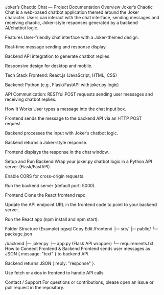 Joker’s Chaotic Chat — Project Documentation
Overview
Joker’s Chaotic Chat is a web-based chatbot application themed around the Joker character. Users can interact with the chat interface, sending messages and receiving chaotic, Joker-style responses generated by a backend AI/chatbot logic.

Features
User-friendly chat interface with a Joker-themed design.

Real-time message sending and response display.

Backend API integration to generate chatbot replies.

Responsive design for desktop and mobile.

Tech Stack
Frontend: React.js (JavaScript, HTML, CSS)

Backend: Python (e.g., Flask/FastAPI with joker.py logic)

API Communication: RESTful POST requests sending user messages and receiving chatbot replies.

How It Works
User types a message into the chat input box.

Frontend sends the message to the backend API via an HTTP POST request.

Backend processes the input with Joker’s chatbot logic.

Backend returns a Joker-style response.

Frontend displays the response in the chat window.

Setup and Run
Backend
Wrap your joker.py chatbot logic in a Python API server (Flask/FastAPI).

Enable CORS for cross-origin requests.

Run the backend server (default port: 5000).

Frontend
Clone the React frontend repo.

Update the API endpoint URL in the frontend code to point to your backend server.

Run the React app (npm install and npm start).

Folder Structure (Example)
pgsql
Copy
Edit
/frontend
  ├─ src/
  ├─ public/
  └─ package.json

/backend
  ├─ joker.py
  ├─ app.py (Flask API wrapper)
  └─ requirements.txt
How to Connect Frontend & Backend
Frontend sends user messages as JSON { message: "text" } to backend API.

Backend returns JSON { reply: "response" }.

Use fetch or axios in frontend to handle API calls.

Contact / Support
For questions or contributions, please open an issue or pull request in the repository.
